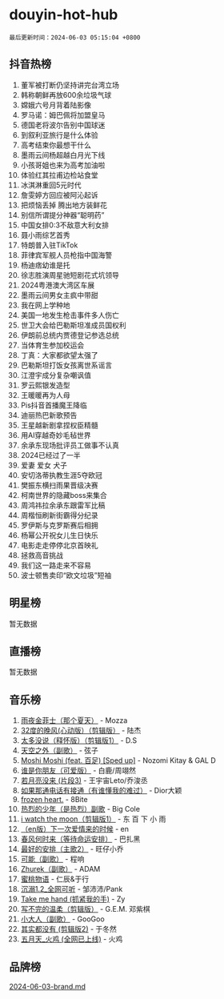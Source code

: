 # douyin-hot-hub

`最后更新时间：2024-06-03 05:15:04 +0800`

## 抖音热榜

1. 董军被打断仍坚持讲完台湾立场
1. 韩称朝鲜再放600余垃圾气球
1. 嫦娥六号月背着陆影像
1. 罗马诺：姆巴佩将加盟皇马
1. 德国老将波尔告别中国球迷
1. 到叙利亚旅行是什么体验
1. 高考结束你最想干什么
1. 墨雨云间杨超越白月光下线
1. 小孩哥姐也来为高考加油啦
1. 体验红其拉甫边检站食堂
1. 冰淇淋重回5元时代
1. 詹雯婷方回应被阿沁起诉
1. 把烦恼丢掉 腾出地方装鲜花
1. 别信所谓提分神器“聪明药”
1. 中国女排0:3不敌意大利女排
1. 聂小雨综艺首秀
1. 特朗普入驻TikTok
1. 菲律宾军舰人员枪指中国海警
1. 杨迪痞幼谁是托
1. 徐志胜演周星驰短剧花式坑领导
1. 2024粤港澳大湾区车展
1. 墨雨云间男女主疯中带甜
1. 我在网上学种地
1. 美国一地发生枪击事件多人伤亡
1. 世卫大会给巴勒斯坦准成员国权利
1. 伊朗前总统内贾德登记参选总统
1. 当体育生参加校运会
1. 丁真：大家都欲望太强了
1. 巴勒斯坦打饭女孩离世系谣言
1. 江澄宇成分复杂嘲讽值
1. 罗云熙银发造型
1. 王暖暖再为人母
1. Pis抖音首播魔王降临
1. 迪丽热巴新歌预告
1. 王星越新剧拿捏权臣精髓
1. 用AI穿越奇妙毛毡世界
1. 余承东现场批评员工做事不认真
1. 2024已经过了一半
1. 爱妻 爱女 犬子
1. 安切洛蒂执教生涯5夺欧冠
1. 樊振东横扫雨果晋级决赛
1. 柯南世界的隐藏boss来集合
1. 周鸿祎拉余承东跟雷军比稿
1. 周楷恒刷新街霸得分纪录
1. 罗伊斯与克罗斯赛后相拥
1. 杨幂公开祝女儿生日快乐
1. 电影走走停停北京首映礼
1. 拯救高音挑战
1. 我们这一路走来不容易
1. 波士顿售卖印“欧文垃圾”短袖

## 明星榜

暂无数据

## 直播榜

暂无数据

## 音乐榜

1. [雨夜金菲士（那个夏天）](https://sf5-hl-cdn-tos.douyinstatic.com/obj/tos-cn-ve-2774/osPmPLDWQBBE2Z6bftCgYwkFaF4pEYEneXaZQs) - Mozza
1. [32度的晚风(心动版）（剪辑版）](https://sf3-cdn-tos.douyinstatic.com/obj/tos-cn-ve-2774/owNyabsyWdzUulxhoJfK8IBXgp0UMQAHpvGh2B) - 陆杰
1. [太多没说（释怀版）（剪辑版1）](https://sf3-cdn-tos.douyinstatic.com/obj/tos-cn-ve-2774/oEbKIiDC0BA8CJOQHYA6aeCVYeHgckHdntZSDj) - D.S
1. [天空之外（副歌）](https://sf3-cdn-tos.douyinstatic.com/obj/tos-cn-ve-2774/oAYn0BTp8jS8iSyZSHMUWAikyvAWI1c7aiJTr) - 弦子
1. [Moshi Moshi (feat. 百足) [Sped up]](https://sf27-cdn-tos.douyinstatic.com/obj/tos-cn-ve-2774/ocCPFQcXJLeroaIdQLIGAoeeYM3OAUYGDguHXz) - Nozomi Kitay & GAL D
1. [谁是你朋友（可爱版）](https://sf5-hl-cdn-tos.douyinstatic.com/obj/tos-cn-ve-2774/owKjggBwGZexYCjVAIeEFURf1LJTjMDaK6AzKN) - 白鹿/周翊然
1. [若月亮没来 (片段3)](https://sf6-cdn-tos.douyinstatic.com/obj/tos-cn-ve-2774/okfyEUsGW1B1ovJi5JiN9IjvAT2lMwA054GoEB) - 王宇宙Leto/乔浚丞
1. [如果那通电话有接通（有谁懂我的难过）](https://sf3-cdn-tos.douyinstatic.com/obj/tos-cn-ve-2774/ocJeJKhUhAJG8EYZiEFfGFAPkD3beMQ5mwDv1e) - Dior大颖
1. [frozen heart.](https://sf5-hl-cdn-tos.douyinstatic.com/obj/tos-cn-ve-2774/oIIWJfyjIACZA9zQMtnJ6hQQhFC4vhCupoRBsO) - 8Bite
1. [热烈的少年（是热烈）副歌](https://sf3-cdn-tos.douyinstatic.com/obj/tos-cn-ve-2774/owVNI0CLDAUMtSz6TEYvfFBFL4UDFFhLfgK8fa) - Big Cole
1. [i watch the moon（剪辑版1）](https://sf5-hl-cdn-tos.douyinstatic.com/obj/tos-cn-ve-2774/o0I9mSChzHZANMJIEBfkCQzzg6N5WAcVtqft9P) - 东 百 下 小 雨
1. [（en版）下一次爱情来的时候](https://sf3-cdn-tos.douyinstatic.com/obj/tos-cn-ve-2774/owZIscFWHUMFAbrAisiax4ioKVNAKH9jYvbBk) - en
1. [春风何时来（等待命运安排）](https://sf5-hl-cdn-tos.douyinstatic.com/obj/tos-cn-ve-2774/oICBNbD3gelMfB4WgiD1KI2jQtXZE2FgHLwtsl) - 巴扎黑
1. [最好的安排（主歌2）](https://sf3-cdn-tos.douyinstatic.com/obj/tos-cn-ve-2774/oMMZX1DuHpMwgoDztBmZswgQnbCeeANZxBHkFY) - 旺仔小乔
1. [可能（副歌）](https://sf3-cdn-tos.douyinstatic.com/obj/tos-cn-ve-2774/cde1731888894259b333569393c2fb51) - 程响
1. [Zhurek（副歌）](https://sf5-hl-cdn-tos.douyinstatic.com/obj/tos-cn-ve-2774/ooQm8FBZQDlf0btEYgVpCcSCQfrdJGBEKZYBGS) - ADAM
1. [蜜桃物语](https://sf3-cdn-tos.douyinstatic.com/obj/tos-cn-ve-2774/oIhOSCZtIACtYU4XQkngiW9kCBfVD1Fz9IYeqL) - 仁辰&于行
1. [沉溺1.2_全网可听](https://sf5-hl-cdn-tos.douyinstatic.com/obj/tos-cn-ve-2774/ok2QoiBqsWAX9McZmWiI9gAB0EzwD4Xj6yfmtH) - 邹沛沛/Pank
1. [Take me hand (抓紧我的手)](https://sf5-hl-cdn-tos.douyinstatic.com/obj/tos-cn-ve-2774/os8GB2fDQQmJZTmtomg0gHX5fBACiEgcFgEKYg) - Zy
1. [写不完的温柔（剪辑版）](https://sf3-cdn-tos.douyinstatic.com/obj/tos-cn-ve-2774/oYBzzZQJ233GfwkemJJffAIWgeIYrjZfWhHTcG) - G.E.M. 邓紫棋
1. [小大人（副歌）](https://sf6-cdn-tos.douyinstatic.com/obj/tos-cn-ve-2774/oIhaDwehWhLFsVIG7QIICLLazDNGJAGg5geeb4) - GooGoo
1. [其实都没有 (剪辑版2)](https://sf3-cdn-tos.douyinstatic.com/obj/tos-cn-ve-2774/oEBNQenHZtBhxYjGgUDQk0BCHTigQafgFlbQ7k) - 于冬然
1. [五月天_火鸡 (全网已上线)](https://sf3-cdn-tos.douyinstatic.com/obj/tos-cn-ve-2774/oEtOMSQZstjlJ4nfBEgeqN29IbWjkmDBrFtF2C) - 火鸡

## 品牌榜

[2024-06-03-brand.md](2024-06-03-brand.md)
